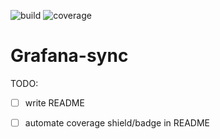 ![build](https://github.com/brotifypacha/grafana-sync/actions/workflows/ci.yaml/badge.svg)
![coverage](https://img.shields.io/badge/coverage-46.2%25-yellow)

# Grafana-sync

TODO:

- [ ] write README
- [ ] automate coverage shield/badge in README

